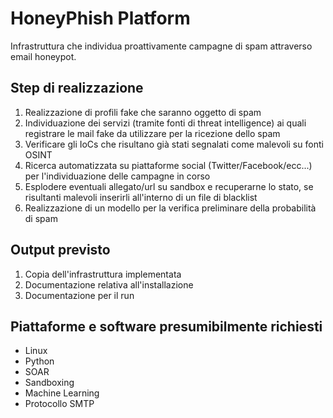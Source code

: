# HoneyPhish Platform

Infrastruttura che individua proattivamente campagne di spam attraverso email honeypot.

## Step di realizzazione

1. Realizzazione di profili fake che saranno oggetto di spam
2. Individuazione dei servizi (tramite fonti di threat intelligence) ai quali registrare le mail fake da utilizzare per la ricezione dello spam
3. Verificare gli IoCs che risultano già stati segnalati come malevoli su fonti OSINT
4. Ricerca automatizzata su piattaforme social (Twitter/Facebook/ecc...) per l'individuazione delle campagne in corso
5. Esplodere eventuali allegato/url su sandbox e recuperarne lo stato, se risultanti malevoli inserirli all'interno di un file di blacklist
6. Realizzazione di un modello per la verifica preliminare della probabilità di spam

## Output previsto

1. Copia dell'infrastruttura implementata
2. Documentazione relativa all'installazione
3. Documentazione per il run

## Piattaforme e software presumibilmente richiesti

- Linux
- Python
- SOAR
- Sandboxing
- Machine Learning
- Protocollo SMTP
